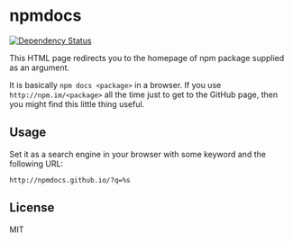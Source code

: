 # npmdocs

[![Dependency Status][david-badge]][david]

This HTML page redirects you to the homepage of npm package supplied as an argument.

It is basically `npm docs <package>` in a browser. If you use `http://npm.im/<package>` all the time just to get to the GitHub page, then you might find this little thing useful.

[david]: https://david-dm.org/npmdocs/www
[david-badge]: https://david-dm.org/npmdocs/www.png

## Usage

Set it as a search engine in your browser with some keyword and the following URL:

```
http://npmdocs.github.io/?q=%s
```

## License

MIT
